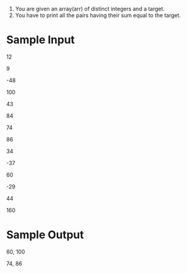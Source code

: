 1. You are given an array(arr) of distinct integers and a target.
2. You have to print all the pairs having their sum equal to the target.


# Sample Input

12

9 

-48 

100 

43 

84 

74 

86 

34 

-37 

60 

-29 

44

160

# Sample Output

60, 100

74, 86